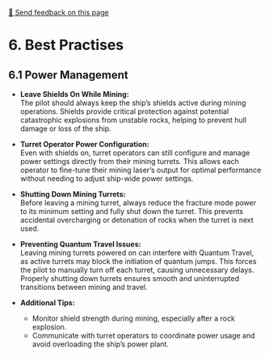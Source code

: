 [💬 Send feedback on this page](https://github.com/codepic/StarCitizen.Mining.Mole/issues/new?template=feedback.yml&title=Feedback+on+BestPractises.md&page=BestPractises.md)  

# 6. Best Practises

## 6.1 Power Management

- **Leave Shields On While Mining:**  
  The pilot should always keep the ship’s shields active during mining operations. Shields provide critical protection against potential catastrophic explosions from unstable rocks, helping to prevent hull damage or loss of the ship.

- **Turret Operator Power Configuration:**  
  Even with shields on, turret operators can still configure and manage power settings directly from their mining turrets. This allows each operator to fine-tune their mining laser’s output for optimal performance without needing to adjust ship-wide power settings.

- **Shutting Down Mining Turrets:**  
  Before leaving a mining turret, always reduce the fracture mode power to its minimum setting and fully shut down the turret. This prevents accidental overcharging or detonation of rocks when the turret is next used.

- **Preventing Quantum Travel Issues:**  
  Leaving mining turrets powered on can interfere with Quantum Travel, as active turrets may block the initiation of quantum jumps. This forces the pilot to manually turn off each turret, causing unnecessary delays. Properly shutting down turrets ensures smooth and uninterrupted transitions between mining and travel.

- **Additional Tips:**  
  - Monitor shield strength during mining, especially after a rock explosion.
  - Communicate with turret operators to coordinate power usage and avoid overloading the ship’s power plant.
